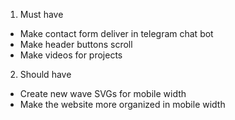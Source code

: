 1. Must have

- Make contact form deliver in telegram chat bot
- Make header buttons scroll
- Make videos for projects

2. Should have

- Create new wave SVGs for mobile width
- Make the website more organized in mobile width
